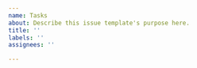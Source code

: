 ```yaml
---
name: Tasks
about: Describe this issue template's purpose here.
title: ''
labels: ''
assignees: ''

---
```



